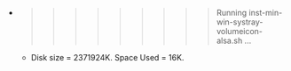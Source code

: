 * >>>>>>>>> Running inst-min-win-systray-volumeicon-alsa.sh ...
  * Disk size = 2371924K. Space Used = 16K.
